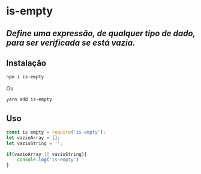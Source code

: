 # is-empty

## _Define uma expressão, de qualquer tipo de dado, para ser verificada se está vazia._

## Instalação

```sh
npm i is-empty
```

Ou

```sh
yarn add is-empty
```

## Uso

```js
const is-empty = require('is-empty');
let vazioArray = [];
let vazioString = '';

if(vazioArray || vazioString){
    console.log('is-empty')
}

```
